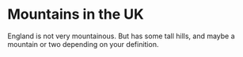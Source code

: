 Mountains in the UK
===================
England is not very mountainous. But has some tall hills, and maybe a mountain or two depending on your definition.
